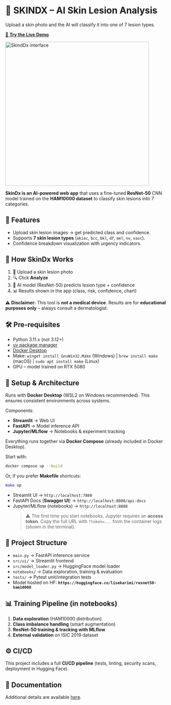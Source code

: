 # 🔬 SKINDX – AI Skin Lesion Analysis

Upload a skin photo and the AI will classify it into one of 7 lesion types.

[🚀 **Try the Live Demo**](https://skindx.lisekarimi.com)

<img src="https://github.com/lisekarimi/skindx/blob/main/assets/static/fullpage.png?raw=true" alt="SkindDx interface" width="450">

**SkinDx is an AI-powered web app** that uses a fine-tuned **ResNet-50** CNN model trained on the **HAM10000 dataset** to classify skin lesions into 7 categories.

## 🚀 Features

* Upload skin lesion images → get predicted class and confidence.
* Supports **7 skin lesion types** (`akiec`, `bcc`, `bkl`, `df`, `mel`, `nv`, `vasc`).
* Confidence breakdown visualization with urgency indicators.

## 🔬 How SkinDx Works

1. 📸 Upload a skin lesion photo
2. 🔍 Click **Analyze**
3. 🤖 AI model (ResNet-50) predicts lesion type + confidence
4. 📊 Results shown in the app (class, risk, confidence, chart)

⚠️ **Disclaimer:** This tool is **not a medical device**.
Results are for **educational purposes only** – always consult a dermatologist.

## 🛠️ Pre-requisites

- Python 3.11.x (not 3.12+)
- [uv package manager](https://docs.astral.sh/uv/getting-started/installation/)
- [Docker Desktop](https://www.docker.com/products/docker-desktop/)
- Make: `winget install GnuWin32.Make` (Windows) | `brew install make` (macOS) | `sudo apt install make` (Linux)
- GPU – model trained on RTX 5080

## 🔧 Setup & Architecture

Runs with **Docker Desktop** (WSL2 on Windows recommended). This ensures consistent environments across systems.

Components:
- **Streamlit** → Web UI
- **FastAPI** → Model inference API
- **Jupyter/MLflow** → Notebooks & experiment tracking

Everything runs together via **Docker Compose** (already included in Docker Desktop).

Start with:

```bash
docker compose up --build
```

Or, if you prefer **Makefile** shortcuts:

```bash
make up
```

* Streamlit UI → `http://localhost:7860`
* FastAPI Docs (**Swagger UI**) → `http://localhost:8000/api-docs`
* Jupyter/MLflow (notebooks) → `http://localhost:8888`
  > ⚠️ The first time you start notebooks, Jupyter requires an **access token**.
  > Copy the full URL with `?token=...` from the container logs (shown in the terminal).


## 📂 Project Structure

* `main.py` → FastAPI inference service
* `src/ui/` → Streamlit frontend
* `src/model_loader.py` → HuggingFace model loader
* `notebooks/` → Data exploration, training & evaluation
* `tests/` → Pytest unit/integration tests
* Model hosted on HF: **`https://huggingface.co/lisekarimi/resnet50-ham10000`**


## 📊 Training Pipeline (in notebooks)

1. **Data exploration** (HAM10000 distribution)
2. **Class imbalance handling** (smart augmentation)
3. **ResNet-50 training & tracking with MLflow**
4. **External validation** on ISIC 2019 dataset

## ⚙️ CI/CD

This project includes a full **CI/CD pipeline** (tests, linting, security scans, deployment in Hugging Face).


## 📖 Documentation

Additional details are available [here](https://skindx.lisekarimi.com/docs/#/).
